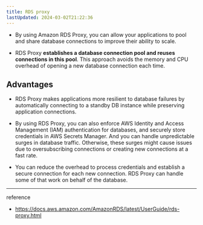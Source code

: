 ```yaml
---
title: RDS proxy
lastUpdated: 2024-03-02T21:22:36
---
```


- By using Amazon RDS Proxy, you can allow your applications to pool and share database connections to improve their ability to scale.

- RDS Proxy **establishes a database connection pool and reuses connections in this pool**. This approach avoids the memory and CPU overhead of opening a new database connection each time. 

## Advantages

- RDS Proxy makes applications more resilient to database failures by automatically connecting to a standby DB instance while preserving application connections.
  
- By using RDS Proxy, you can also enforce AWS Identity and Access Management (IAM) authentication for databases, and securely store credentials in AWS Secrets Manager. And you can handle unpredictable surges in database traffic. Otherwise, these surges might cause issues due to oversubscribing connections or creating new connections at a fast rate.

- You can reduce the overhead to process credentials and establish a secure connection for each new connection. RDS Proxy can handle some of that work on behalf of the database.

---
reference
- https://docs.aws.amazon.com/AmazonRDS/latest/UserGuide/rds-proxy.html